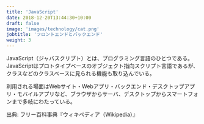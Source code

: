 ```yaml
---
title: 'JavaScript'
date: 2018-12-20T13:44:30+10:00
draft: false
image: 'images/technology/cat.png'
jobtitle: 'フロントエンドとバックエンド'
weight: 3
---
```

JavaScript（ジャバスクリプト）とは、プログラミング言語のひとつである。JavaScriptはプロトタイプベースのオブジェクト指向スクリプト言語であるが、クラスなどのクラスベースに見られる機能も取り込んでいる。

利用される場面はWebサイト・Webアプリ・バックエンド・デスクトップアプリ・モバイルアプリなど、ブラウザからサーバ、デスクトップからスマートフォンまで多岐にわたっている。  

出典: フリー百科事典『ウィキペディア（Wikipedia）』
